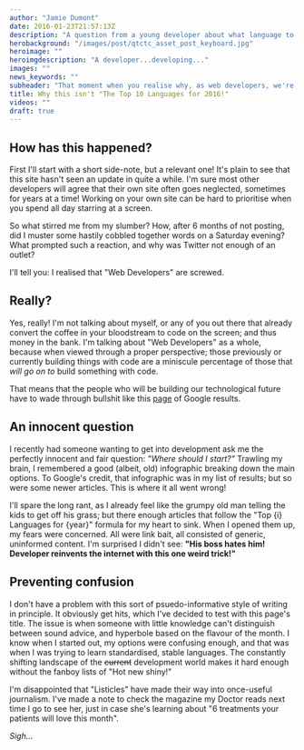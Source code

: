 ```yaml
---
author: "Jamie Dumont"
date: 2016-01-23T21:57:13Z
description: "A question from a young developer about what language to start with prompted a quick Google search, which delivered the most telling 'State of the Union' report possible. A page of results delivering nothing but utter drivel!"
herobackground: "/images/post/qtctc_asset_post_keyboard.jpg"
heroimage: ""
heroimgdescription: "A developer...developing..."
images: ""
news_keywords: ""
subheader: "That moment when you realise why, as web developers, we're in deep s!*t."
title: Why this isn't "The Top 10 Languages for 2016!"
videos: ""
draft: true
---
```


## How has this happened?

First I'll start with a short side-note, but a relevant one! It's plain to see that this site hasn't seen an update in quite a while. I'm sure most other developers will agree that their own site often goes neglected, sometimes for years at a time! Working on your own site can be hard to prioritise when you spend all day starring at a screen.

So what stirred me from my slumber? How, after 6 months of not posting, did I muster some hastily cobbled together words on a Saturday evening? What prompted such a reaction, and why was Twitter not enough of an outlet?

I'll tell you: I realised that "Web Developers" are screwed.

## Really?

Yes, really! I'm not talking about myself, or any of you out there that already convert the coffee in your bloodstream to code on the screen; and thus money in the bank. I'm talking about "Web Developers" as a whole, because when viewed through a proper perspective; those previously or currently building things with code are a miniscule percentage of those that *will go on to* build something with code.

That means that the people who will be building our technological future have to wade through bullshit like this [page](https://www.google.co.uk/search?client=safari&rls=en&q=development+languages+and+their+best+uses&ie=UTF-8&oe=UTF-8&gfe_rd=cr&ei=Cf2jVo31FcyFOvC-u6gN) of Google results.

## An innocent question

I recently had someone wanting to get into development ask me the perfectly innocent and fair question: *"Where should I start?"* Trawling my brain, I remembered a good (albeit, old) infographic breaking down the main options. To Google's credit, that infographic was in my list of results; but so were some newer articles. This is where it all went wrong!

I'll spare the long rant, as I already feel like the grumpy old man telling the kids to get off his grass; but there enough articles that follow the "Top {i} Languages for {year}" formula for my heart to sink. When I opened them up, my fears were concerned. All were link bait, all consisted of generic, uninformed content. I'm surprised I didn't see: **"His boss hates him! Developer reinvents the internet with this one weird trick!"**

## Preventing confusion

I don't have a problem with this sort of psuedo-informative style of writing in principle. It obviously get hits, which I've decided to test with this page's title. The issue is when someone with little knowledge can't distinguish between sound advice, and hyperbole based on the flavour of the month. I know when I started out, my options were confusing enough, and that was when I was trying to learn standardised, stable languages. The constantly shifting landscape of the ~~current~~ development world makes it hard enough without the fanboy lists of "Hot new shiny!"

I'm disappointed that "Listicles" have made their way into once-useful journalism. I've made a note to check the magazine my Doctor reads next time I go to see her, just in case she's learning about "6 treatments your patients will love this month".

*Sigh...*
